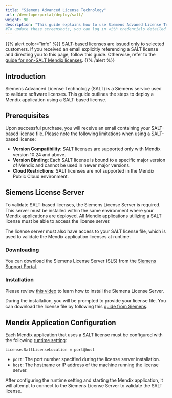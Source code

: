 ```yaml
---
title: "Siemens Advanced License Technology"
url: /developerportal/deploy/salt/
weight: 90
description: "This guide explains how to use Siemens Advaned License Technology (SALT) with Mendix"
#To update these screenshots, you can log in with credentials detailed in How to Update Screenshots Using Team Apps.
---
```


{{% alert color="info" %}}
SALT-based licenses are issued only to selected customers. If you received an email explicitly referencing a SALT license and directing you to this page, follow this guide. Otherwise, refer to the [guide for non-SALT Mendix licenses](/developerportal/deploy/licensing-apps-outside-mxcloud/).
{{% /alert %}}

## Introduction

Siemens Advanced License Technology (SALT) is a Siemens service used to validate software licenses. This guide outlines the steps to deploy a Mendix application using a SALT-based license.

## Prerequisites

Upon successful purchase, you will receive an email containing your SALT-based license file. Please note the following limitations when using a SALT-based license:

* **Version Compatibility**: SALT licenses are supported only with Mendix version 10.24 and above.
* **Version Binding**: Each SALT license is bound to a specific major version of Mendix and cannot be used in newer major versions.
* **Cloud Restrictions**: SALT licenses are not supported in the Mendix Public Cloud environment.

## Siemens License Server

To validate SALT-based licenses, the Siemens License Server is required. This server must be installed within the same environment where your Mendix applications are deployed. All Mendix applications utilizing a SALT license must be able to access the license server.

The license server must also have access to your SALT license file, which is used to validate the Mendix application licenses at runtime.

### Downloading

You can download the Siemens License Server (SLS) from the [Siemens Support Portal](https://support.sw.siemens.com/en-US/product/1586485382).

### Installation

Please review [this video](https://support.sw.siemens.com/en-US/knowledge-base/MG616411) to learn how to install the Siemens License Server.

During the installation, you will be prompted to provide your license file. You can download the license file by following this [guide from Siemens](https://support.sw.siemens.com/en-US/product/1586485382/knowledge-base/MG612613).

## Mendix Application Configuration

Each Mendix application that uses a SALT license must be configured with the following [runtime setting](/refguide/custom-settings/):

```
License.SaltLicenseLocation = port@host
```

* `port`: The port number specified during the license server installation.
* `host`: The hostname or IP address of the machine running the license server.

After configuring the runtime setting and starting the Mendix application, it will attempt to connect to the Siemens License Server to validate the SALT license.
